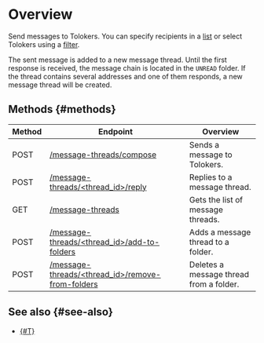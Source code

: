 # Overview

Send messages to Tolokers. You can specify recipients in a [list](message-send.md#spis) or select Tolokers using a [filter](message-send.md#didi).

The sent message is added to a new message thread. Until the first response is received, the message chain is located in the `UNREAD` folder. If the thread contains several addresses and one of them responds, a new message thread will be created.

## Methods {#methods}

Method | Endpoint | Overview
----- | ----- | -----
POST | [/message-threads/compose](message-send.md) | Sends a message to Tolokers.
POST | [/message-threads/<thread_id>/reply](reply-message.md) | Replies to a message thread.
GET | [/message-threads](get-chain-list.md) | Gets the list of message threads.
POST | [/message-threads/<thread_id>/add-to-folders](move-message.md) | Adds a message thread to a folder.
POST | [/message-threads/<thread_id>/remove-from-folders](move-message.md) | Deletes a message thread from a folder.

## See also {#see-also}

- [{#T}](../../guide/concepts/messaging.md)